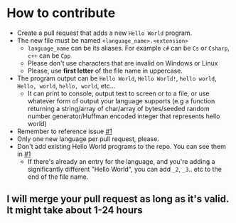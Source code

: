 # How to contribute
- Create a pull request that adds a new `Hello World` program.
- The new file must be named `<language_name>.<extension>`
  - `language_name` can be its aliases. For example `c#` can be `Cs` or `Csharp`, `c++` can be `Cpp`
  - Please don't use characters that are invalid on Windows or Linux
  - Please, use **first letter** of the file name in uppercase.
- The program output can be `Hello World`, `Hello World!`, `hello world`, `Hello, world`, `hello, world`, etc... 
  - It can print to console, output text to screen or to a file, or use whatever form of output your language supports (e.g a function returning a string/array of char/array of bytes/seeded random number generator/Huffman encoded integer that represents hello world)
- Remember to reference issue [#1](https://github.com/knightking100/hello-worlds/issues/1)
- Only one new language per pull request, please.
- Don't add existing Hello World programs to the repo. You can see them in [#1](https://github.com/knightking100/hello-worlds/issues/1)
  - If there's already an entry for the language, and you're adding a significantly different "Hello World", you can add `_2`, `_3`.. etc to the end of the file name.

## I will merge your pull request as long as it's valid. It might take about 1-24 hours
